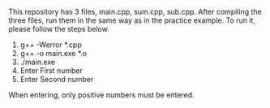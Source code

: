 This repository has 3 files, main.cpp, sum.cpp, sub.cpp.
After compiling the three files, run them in the same way as in the practice example.
To run it, please follow the steps below.


1. g++ -Werror *.cpp
2. g++ -o main.exe *.o
3. ./main.exe
4. Enter First number
5. Enter Second number

When entering, only positive numbers must be entered.
